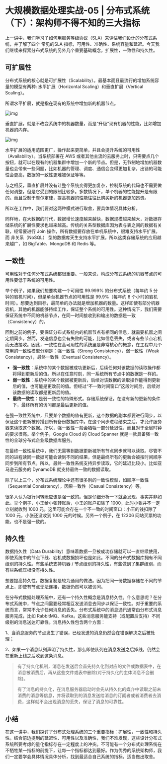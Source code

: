 # 大规模数据处理实战-05 | 分布式系统（下）：架构师不得不知的三大指标

上一讲中，我们学习了如何用服务等级协议（SLA）来评估我们设计的分布式系统，并了解了四个 常见的SLA 指标，可用性、准确性、系统容量和延迟。今天我们继续来探索分布式系统的另外几个重要基础概念，扩展性，一致性和持久性。

## 可扩展性

分布式系统的核心就是可扩展性（Scalability）。最基本而且最流行的增加系统容量的模型有两种: 水平扩展（Horizontal Scaling）和垂直扩展（Vertical Scaling）。

所谓水平扩展，就是指在现有的系统中增加新的机器节点。

![img](https://static001.geekbang.org/resource/image/2f/4b/2fed13c9e11ae3c72d1b0b66809c3f4b.jpg)

垂直扩展，就是不改变系统中的机器数量，而是“升级”现有机器的性能，比如增加机器的内存。

![img](https://static001.geekbang.org/resource/image/75/01/75ca153b40ff6db8b424399cb7d3a601.jpg)

水平扩展的适用范围更广，操作起来更简单，并且会提升系统的可用性（Availability）。当系统部署在 AWS 或者其他主流的云服务上时，只需要点几个按钮，就可以在现有的机器集群中增加一个新的节点。但是，无节制地增加机器数量也会带来一些问题，比如机器的管理、调度、通信会变得更加复杂，出错的可能性会更高，数据的一致性更难被保证等等。

与之相反，垂直扩展并没有让整个系统变得更加复杂，控制系统的代码也不需要做任何调整，但是它受到的限制比较多。多数情况下，单个机器的性能提升是有限的。而且受制于摩尔定律，提高机器的性能往往比购买新的机器更加昂贵。

所以在工作中，我们要对这两种模式进行取舍，要具体情况具体分析。

同样地，在大数据的时代，数据增长速度越来越快，数据规模越来越大，对数据存储系统的扩展性要求也越来越高。传统的关系型数据库因为表与表之间的数据有关联，经常要进行 Join 操作，所有数据要存放在单机系统中，很难支持水平扩展。而 非关系（NoSQL） 型的数据库天生支持水平扩展，所以这类存储系统的应用越来越广，如 BigTable、MongoDB 和 Redis 等。

## 一致性

可用性对于任何分布式系统都很重要。一般来说，构成分布式系统的机器节点的可用性要低于系统的可用性。

举个例子，如果我们想要构建一个可用性 99.999% 的分布式系统（每年约 5 分钟的宕机时间），但是单台机器节点的可用性是 99.9%（每年约 8 个小时的宕机时间）。想要达到目标，最简单的办法就是增加机器的数量。这样即使有部分机器宕机，其他的机器能够持续工作，保证整个系统的可用性。这种情况下，我们需要保证系统中不同的机器节点，在同一时间接收到和输出的数据是一致（Consistency）的。

回到之前的例子，要保证分布式系统内的机器节点有相同的信息，就需要机器之间定期同步。然而，发送信息也会有失败的可能，比如信息丢失，或者有些节点宕机而无法接收。因此，一致性在高可用性的系统里是非常核心的概念，在工程中几个常用的一致性模型分别是：强一致性（Strong Consistency），弱一致性（Weak Consistency），最终一致性（Eventual Consistency）。

- **强一致性**：系统中的某个数据被成功更新后，后续任何对该数据的读取操作都将得到更新后的值。所以在任意时刻，同一系统所有节点中的数据是一样的。
- **弱一致性**：系统中的某个数据被更新后，后续对该数据的读取操作能得到更新后的值，也可能是更改前的值。但经过“不一致时间窗口”这段时间后，后续对该数据的读取都是更新后的值。
- **最终一致性**：是弱一致性的特殊形式。存储系统保证，在没有新的更新的条件下，最终所有的访问都是最后更新的值。

在强一致性系统中，只要某个数据的值有更新，这个数据的副本都要进行同步，以保证这个更新被传播到所有备份数据库中。在这个同步进程结束之后，才允许服务器来读取这个数据。所以，强一致性一般会牺牲一部分延迟性，而且对于全局时钟的要求很高。举个例子，Google Cloud 的 Cloud Spanner 就是一款具备强一致性的全球分布式企业级数据库服务。

在最终一致性系统中，我们无需等到数据更新被所有节点同步就可以读取。尽管不同的进程读同一数据可能会读到不同的结果，但是最终所有的更新会被按时间顺序同步到所有节点。所以，最终一致性系统支持异步读取，它的延迟比较小。比如亚马逊云服务的 DynamoDB 就支持最终一致的数据读取。

除了以上三个，分布式系统理论中还有很多别的一致性模型，如顺序一致性（Sequential Consistency），因果一致性（Casual Consistency）等。

很多人认为银行间转账应该是强一致的。但是仔细分析一下就会发现，事实并非如此。举个例子，小王给小张转账后，小王的账户扣除了 1000，此时小张并不一定立刻就收到 1000 元。这里可能会存在一个不一致的时间窗口：小王的钱扣除了 1000 元，小张还没收到 1000 元的时候。另外一个例子，在 12306 网站买票的功能，也不是强一致的。

## 持久性

数据持久性（Data Durability）意味着数据一旦被成功存储就可以一直继续使用，即使系统中的节点下线、宕机或数据损坏也是如此。不同的分布式数据库拥有不同级别的持久性。有些系统支持机器 / 节点级别的持久性，有些做到了集群级别，而有些系统压根没有持久性。

想要提高持久性，数据复制是较为通用的做法。因为把同一份数据存储在不同的节点上，即使有节点无法连接，数据仍然可以被访问。

在分布式数据处理系统中，还有一个持久性概念是消息持久性。什么意思呢？在分布式系统中，节点之间需要经常相互发送消息去同步以保证一致性。对于重要的系统而言，常常不允许任何消息的丢失。分布式系统中的消息通讯通常由分布式消息服务完成，比如 RabbitMQ、Kafka。这些消息服务能支持（或配置后支持）不同级别的消息送达可靠性。消息持久性包含两个方面：

1、当消息服务的节点发生了错误，已经发送的消息仍然会在错误解决之后被处理；

2、如果一个消息队列声明了持久性，那么即使队列在消息发送之后掉线，仍然会在重新上线之后收到这条消息。

> 有了持久化机制，消息在发送后会首先持久化到对应的文件或数据表中，在消息被消费后，再从这些文件或表中删除(对于持久化的主体消息不会删除)。
>
> 有了消息的持久化，在消息服务器启动时会先从持久化的媒介中读取之前未消费的消息等信息，并将读取到的消息发送给消息的订阅者或者消费者去消费，这样就不会出现消息的丢失，保证了消息的可靠性。



## 小结

在这一讲中，我们探讨了分布式处理系统的三个重要指标：扩展性，一致性和持久性。结合前边提到的延迟性、可用性以及准确性，我们不难发现，这些设计分布式系统所要考虑的量化指标存在一定程度上的冲突。不可能有一个分布式处理系统在不牺牲某一指标的前提下，让每一个指标都达到最好。作为优秀的系统架构师，我们一定要学会具体情况具体分析，找到最适合自己系统的指标，适当做出取舍。